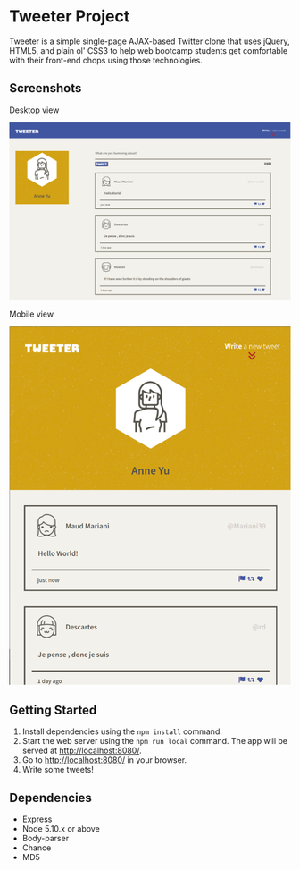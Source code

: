# Tweeter Project

Tweeter is a simple single-page AJAX-based Twitter clone that uses jQuery, HTML5, and plain ol' CSS3 to help web bootcamp students get comfortable with their front-end chops using those technologies.

## Screenshots

Desktop view

!["Screenshot of desktop view"](https://github.com/jbenson4/tweeter/blob/master/docs/tweeter-desktop-view.png?raw=true)

Mobile view

!["Screenshot of mobile view"](https://github.com/jbenson4/tweeter/blob/master/docs/tweeter-mobile-view.png?raw=true)

## Getting Started

1. Install dependencies using the `npm install` command.
2. Start the web server using the `npm run local` command. The app will be served at <http://localhost:8080/>.
3. Go to <http://localhost:8080/> in your browser.
4. Write some tweets!

## Dependencies

- Express
- Node 5.10.x or above
- Body-parser
- Chance
- MD5